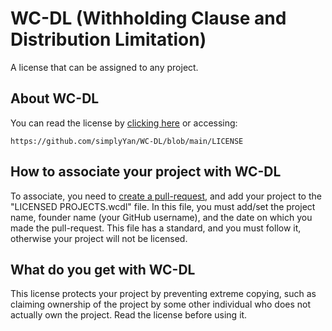 # WC-DL (Withholding Clause and Distribution Limitation)
A license that can be assigned to any project. 

## About WC-DL
You can read the license by [clicking here](https://github.com/simplyYan/WC-DL/blob/main/LICENSE) or accessing: 
```text
https://github.com/simplyYan/WC-DL/blob/main/LICENSE
```

## How to associate your project with WC-DL
To associate, you need to [create a pull-request](https://github.com/simplyYan/WC-DL/edit/main/LICENSED%20PROJECTS.wcdl), and add your project to the "LICENSED PROJECTS.wcdl" file. In this file, you must add/set the project name, founder name (your GitHub username), and the date on which you made the pull-request. This file has a standard, and you must follow it, otherwise your project will not be licensed.

## What do you get with WC-DL
This license protects your project by preventing extreme copying, such as claiming ownership of the project by some other individual who does not actually own the project. Read the license before using it.
